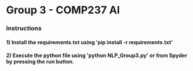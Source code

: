 # Group 3 - COMP237 AI

### Instructions
#### 1) Install the requirements.txt using 'pip install -r requirements.txt'
#### 2) Execute the python file using 'python NLP_Group3.py' or from Spyder by pressing the run button.
